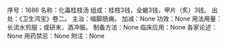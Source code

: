 序号：1686
名称：化毒桂枝汤
组成：桂枝3钱，全蝎3钱，甲片（炙）3钱。
出处：《卫生鸿宝》卷二。
主治：缩脚肠痈。
加减：None
功效：None
用法用量：长流水煎服；或研末，酒冲服。
制备方法：None
临床应用：None
各家论述：None
用药禁忌：None
附注：None
